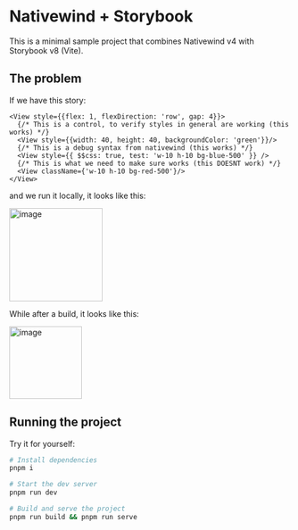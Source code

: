 # Nativewind + Storybook

This is a minimal sample project that combines Nativewind v4 with Storybook v8 (Vite).

## The problem

If we have this story:
```tsx
<View style={{flex: 1, flexDirection: 'row', gap: 4}}>
  {/* This is a control, to verify styles in general are working (this works) */}
  <View style={{width: 40, height: 40, backgroundColor: 'green'}}/>
  {/* This is a debug syntax from nativewind (this works) */}
  <View style={{ $$css: true, test: 'w-10 h-10 bg-blue-500' }} />
  {/* This is what we need to make sure works (this DOESNT work) */}
  <View className={'w-10 h-10 bg-red-500'}/>
</View>
```

and we run it locally, it looks like this:

<img width="167" alt="image" src="https://github.com/user-attachments/assets/71d43d37-e500-427a-bd6a-20c5cfb66456" />

While after a build, it looks like this:

<img width="130" alt="image" src="https://github.com/user-attachments/assets/cc83e812-e779-4698-9c0f-ca10cf8977a0" />

## Running the project
Try it for yourself:
```bash
# Install dependencies
pnpm i

# Start the dev server
pnpm run dev

# Build and serve the project
pnpm run build && pnpm run serve
```
